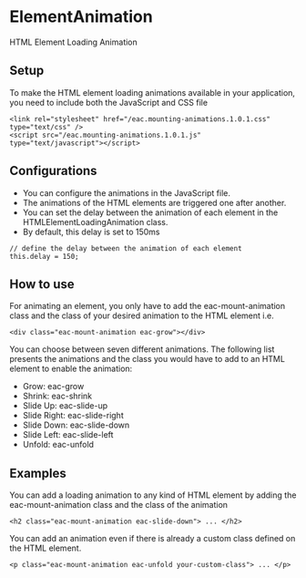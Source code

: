 # ElementAnimation
HTML Element Loading Animation

## Setup
To make the HTML element loading animations available in your application, you need to include both the JavaScript and CSS file
```
<link rel="stylesheet" href="/eac.mounting-animations.1.0.1.css" type="text/css" />
<script src="/eac.mounting-animations.1.0.1.js" type="text/javascript"></script>
```
## Configurations
* You can configure the animations in the JavaScript file. 
* The animations of the HTML elements are triggered one after another. 
* You can set the delay between the animation of each element in the HTMLElementLoadingAnimation class. 
* By default, this delay is set to 150ms

```
// define the delay between the animation of each element
this.delay = 150;
```

## How to use
For animating an element, you only have to add the eac-mount-animation class and the class of your desired animation to the HTML element i.e.

```
<div class="eac-mount-animation eac-grow"></div>
```

You can choose between seven different animations. The following list presents the animations and the class you would have to add to an HTML element to enable the animation:

* Grow: eac-grow
* Shrink: eac-shrink
* Slide Up: eac-slide-up
* Slide Right: eac-slide-right
* Slide Down: eac-slide-down
* Slide Left: eac-slide-left
* Unfold: eac-unfold

## Examples
You can add a loading animation to any kind of HTML element by adding the eac-mount-animation class and the class of the animation

```
<h2 class="eac-mount-animation eac-slide-down"> ... </h2>
```
You can add an animation even if there is already a custom class defined on the HTML element.
```
<p class="eac-mount-animation eac-unfold your-custom-class"> ... </p>
```

